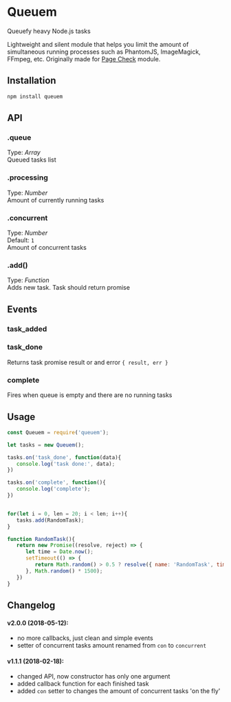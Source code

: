 # Queuem
Queuefy heavy Node.js tasks


Lightweight and silent module that helps you limit the amount of simultaneous running processes such as PhantomJS, ImageMagick, FFmpeg, etc. Originally made for [Page Check](https://www.npmjs.com/package/page-check) module.



## Installation
```bash
npm install queuem
```



## API

### .queue   
Type: _Array_  
Queued tasks list   


### .processing   
Type: _Number_  
Amount of currently running tasks   


### .concurrent
Type: _Number_  
Default: `1`   
Amount of concurrent tasks   


### .add()
Type: _Function_    
Adds new task. Task should return promise


## Events

### task_added

### task_done
Returns task promise result or and error `{ result, err }`  

### complete
Fires when queue is empty and there are no running tasks   




## Usage   
```javascript
const Queuem = require('queuem');

let tasks = new Queuem();

tasks.on('task_done', function(data){
   console.log('task done:', data);
})

tasks.on('complete', function(){
   console.log('complete');
})


for(let i = 0, len = 20; i < len; i++){
   tasks.add(RandomTask);
}

function RandomTask(){
   return new Promise((resolve, reject) => {
      let time = Date.now();
      setTimeout(() => {
         return Math.random() > 0.5 ? resolve({ name: 'RandomTask', time: (Date.now() - time) / 1000 }) : reject('fu!');
      }, Math.random() * 1500);
   })
}
```




## Changelog 
#### v2.0.0 (2018-05-12):
- no more callbacks, just clean and simple events
- setter of concurrent tasks amount renamed from `con` to `concurrent`


#### v1.1.1 (2018-02-18):
- changed API, now constructor has only one argument
- added callback function for each finished task
- added `con` setter to changes the amount of concurrent tasks 'on the fly'

